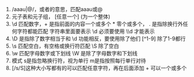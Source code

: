1. /aaau|@/，或者的意思，匹配aaau或@
2. 元子表和元子组， [任意一个] (为一个整体)
3. \d 匹配数字，+ 是指前面的内容一个或多个 * 零个或多个， . 是指除换行外任何字符都能匹配
字符串里面要表示 \d 必须要使用 \\\d 才能表示
4. \D 是指除了数字相当于和 \d 功能相反，要使用除了他们 [^1-9] 除了1-9都行
5. \s 匹配空白，有空格或换行符匹配 \S 除了空白
6. \w 匹配字母数字或下划线 \W 是除了字母数字和下划线
7. 模式 s是指忽略换行符，视为单行 m是指按照每行单行对待
8. [/s/S]这种大小写都有的可以匹配任意字符，再在后面添加 + 可以一个或多个